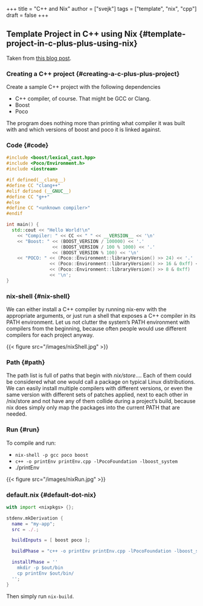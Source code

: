 +++
title = "C++ and Nix"
author = ["svejk"]
tags = ["template", "nix", "cpp"]
draft = false
+++

## Template Project in C++ using Nix {#template-project-in-c-plus-plus-using-nix}

Taken from [this blog post](https://blog.galowicz.de/2019/04/17/tutorial_nix_cpp_setup/).


### Creating a C++ project {#creating-a-c-plus-plus-project}

Create a sample C++ project with the following dependencies

-   C++ compiler, of course. That might be GCC or Clang.
-   Boost
-   Poco

The program does nothing more than printing what compiler it was built with and which versions of boost and poco it is linked against.


### Code {#code}

```cpp { linenos=true, linenostart=1 }
#include <boost/lexical_cast.hpp>
#include <Poco/Environment.h>
#include <iostream>

#if defined(__clang__)
#define CC "clang++"
#elif defined (__GNUC__)
#define CC "g++"
#else
#define CC "<unknown compiler>"
#endif

int main() {
  std::cout << "Hello World!\n"
    << "Compiler: " << CC << " " << __VERSION__ << '\n'
    << "Boost: " << (BOOST_VERSION / 100000) << '.'
                 << (BOOST_VERSION / 100 % 1000) << '.'
                 << (BOOST_VERSION % 100) << '\n'
    << "POCO: " << (Poco::Environment::libraryVersion() >> 24) << '.'
                << (Poco::Environment::libraryVersion() >> 16 & 0xff) << '.'
                << (Poco::Environment::libraryVersion() >> 8 & 0xff)
                << '\n';
}
```


### nix-shell {#nix-shell}

We can either install a C++ compiler by running nix-env with the appropriate arguments, or just run a shell that exposes a C++ compiler in its PATH environment. Let us not clutter the system’s PATH environment with compilers from the beginning, because often people would use different compilers for each project anyway.

{{< figure src="/images/nixShell.jpg" >}}


### Path {#path}

The path list is full of paths that begin with _nix/store_.... Each of them could be considered what one would call a package on typical Linux distributions. We can easily install multiple compilers with different versions, or even the same version with different sets of patches applied, next to each other in /nix/store and not have any of them collide during a project’s build, because nix does simply only map the packages into the current PATH that are needed.


### Run {#run}

To compile and run:

-   `nix-shell -p gcc poco boost`
-   `c++ -o printEnv printEnv.cpp -lPocoFoundation -lboost_system`
-   ./printEnv

{{< figure src="/images/nixRun.jpg" >}}


### default.nix {#default-dot-nix}

```nix { linenos=true, linenostart=1 }
with import <nixpkgs> {};

stdenv.mkDerivation {
  name = "my-app";
  src = ./.;

  buildInputs = [ boost poco ];

  buildPhase = "c++ -o printEnv printEnv.cpp -lPocoFoundation -lboost_system";

  installPhase = ''
    mkdir -p $out/bin
    cp printEnv $out/bin/
  '';
}
```

Then simply run `nix-build`.
